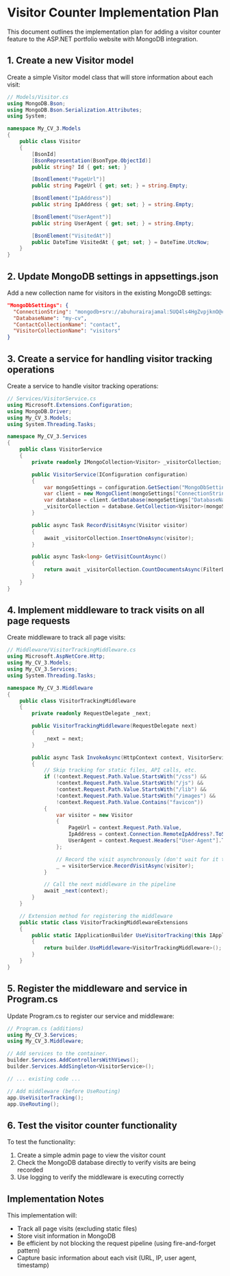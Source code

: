 # Visitor Counter Implementation Plan

This document outlines the implementation plan for adding a visitor counter feature to the ASP.NET portfolio website with MongoDB integration.

## 1. Create a new Visitor model

Create a simple Visitor model class that will store information about each visit:

```csharp
// Models/Visitor.cs
using MongoDB.Bson;
using MongoDB.Bson.Serialization.Attributes;
using System;

namespace My_CV_3.Models
{
    public class Visitor
    {
        [BsonId]
        [BsonRepresentation(BsonType.ObjectId)]
        public string? Id { get; set; }

        [BsonElement("PageUrl")]
        public string PageUrl { get; set; } = string.Empty;

        [BsonElement("IpAddress")]
        public string IpAddress { get; set; } = string.Empty;

        [BsonElement("UserAgent")]
        public string UserAgent { get; set; } = string.Empty;

        [BsonElement("VisitedAt")]
        public DateTime VisitedAt { get; set; } = DateTime.UtcNow;
    }
}
```

## 2. Update MongoDB settings in appsettings.json

Add a new collection name for visitors in the existing MongoDB settings:

```json
"MongoDbSettings": {
  "ConnectionString": "mongodb+srv://abuhurairajamal:5UQ4ls4HgZvpjknO@chromaic.ceyrj.mongodb.net/my-cv?retryWrites=true&w=majority&appName=Chromaic",
  "DatabaseName": "my-cv",
  "ContactCollectionName": "contact",
  "VisitorCollectionName": "visitors"
}
```

## 3. Create a service for handling visitor tracking operations

Create a service to handle visitor tracking operations:

```csharp
// Services/VisitorService.cs
using Microsoft.Extensions.Configuration;
using MongoDB.Driver;
using My_CV_3.Models;
using System.Threading.Tasks;

namespace My_CV_3.Services
{
    public class VisitorService
    {
        private readonly IMongoCollection<Visitor> _visitorCollection;

        public VisitorService(IConfiguration configuration)
        {
            var mongoSettings = configuration.GetSection("MongoDbSettings");
            var client = new MongoClient(mongoSettings["ConnectionString"]);
            var database = client.GetDatabase(mongoSettings["DatabaseName"]);
            _visitorCollection = database.GetCollection<Visitor>(mongoSettings["VisitorCollectionName"]);
        }

        public async Task RecordVisitAsync(Visitor visitor)
        {
            await _visitorCollection.InsertOneAsync(visitor);
        }

        public async Task<long> GetVisitCountAsync()
        {
            return await _visitorCollection.CountDocumentsAsync(FilterDefinition<Visitor>.Empty);
        }
    }
}
```

## 4. Implement middleware to track visits on all page requests

Create middleware to track all page visits:

```csharp
// Middleware/VisitorTrackingMiddleware.cs
using Microsoft.AspNetCore.Http;
using My_CV_3.Models;
using My_CV_3.Services;
using System.Threading.Tasks;

namespace My_CV_3.Middleware
{
    public class VisitorTrackingMiddleware
    {
        private readonly RequestDelegate _next;

        public VisitorTrackingMiddleware(RequestDelegate next)
        {
            _next = next;
        }

        public async Task InvokeAsync(HttpContext context, VisitorService visitorService)
        {
            // Skip tracking for static files, API calls, etc.
            if (!context.Request.Path.Value.StartsWith("/css") && 
                !context.Request.Path.Value.StartsWith("/js") && 
                !context.Request.Path.Value.StartsWith("/lib") && 
                !context.Request.Path.Value.StartsWith("/images") &&
                !context.Request.Path.Value.Contains("favicon"))
            {
                var visitor = new Visitor
                {
                    PageUrl = context.Request.Path.Value,
                    IpAddress = context.Connection.RemoteIpAddress?.ToString() ?? "Unknown",
                    UserAgent = context.Request.Headers["User-Agent"].ToString()
                };

                // Record the visit asynchronously (don't wait for it to complete)
                _ = visitorService.RecordVisitAsync(visitor);
            }

            // Call the next middleware in the pipeline
            await _next(context);
        }
    }

    // Extension method for registering the middleware
    public static class VisitorTrackingMiddlewareExtensions
    {
        public static IApplicationBuilder UseVisitorTracking(this IApplicationBuilder builder)
        {
            return builder.UseMiddleware<VisitorTrackingMiddleware>();
        }
    }
}
```

## 5. Register the middleware and service in Program.cs

Update Program.cs to register our service and middleware:

```csharp
// Program.cs (additions)
using My_CV_3.Services;
using My_CV_3.Middleware;

// Add services to the container.
builder.Services.AddControllersWithViews();
builder.Services.AddSingleton<VisitorService>();

// ... existing code ...

// Add middleware (before UseRouting)
app.UseVisitorTracking();
app.UseRouting();
```

## 6. Test the visitor counter functionality

To test the functionality:
1. Create a simple admin page to view the visitor count
2. Check the MongoDB database directly to verify visits are being recorded
3. Use logging to verify the middleware is executing correctly

## Implementation Notes

This implementation will:
- Track all page visits (excluding static files)
- Store visit information in MongoDB
- Be efficient by not blocking the request pipeline (using fire-and-forget pattern)
- Capture basic information about each visit (URL, IP, user agent, timestamp)